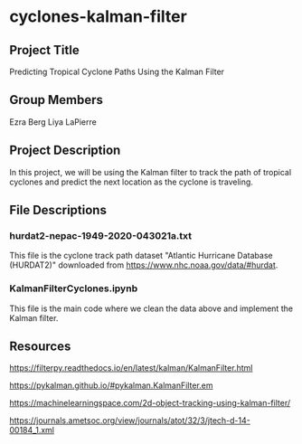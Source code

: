 # cyclones-kalman-filter

## Project Title
Predicting Tropical Cyclone Paths Using the Kalman Filter

## Group Members
Ezra Berg
Liya LaPierre

## Project Description
In this project, we will be using the Kalman filter to track the path of tropical cyclones and predict the next location as the cyclone is traveling.

## File Descriptions

### hurdat2-nepac-1949-2020-043021a.txt
This file is the cyclone track path dataset "Atlantic Hurricane Database (HURDAT2)" downloaded from https://www.nhc.noaa.gov/data/#hurdat. 

### KalmanFilterCyclones.ipynb
This file is the main code where we clean the data above and implement the Kalman filter. 

## Resources

https://filterpy.readthedocs.io/en/latest/kalman/KalmanFilter.html

https://pykalman.github.io/#pykalman.KalmanFilter.em

https://machinelearningspace.com/2d-object-tracking-using-kalman-filter/

https://journals.ametsoc.org/view/journals/atot/32/3/jtech-d-14-00184_1.xml
